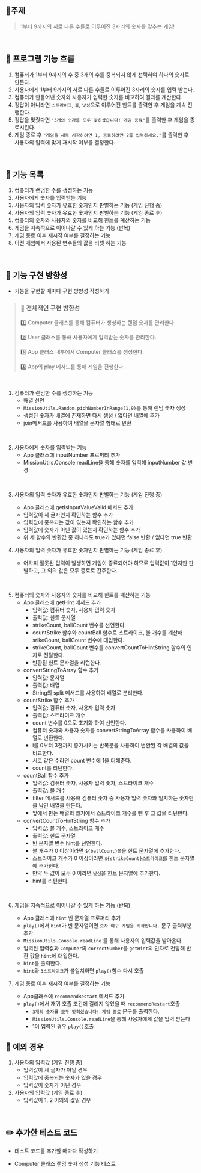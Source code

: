 ## 🎯주제

> 1부터 9까지의 서로 다른 수들로 이루어진 3자리의 숫자를 맞추는 게임!

<br/>

## 🚀 프로그램 기능 흐름

1. 컴퓨터가 1부터 9까지의 수 중 3개의 수를 중복되지 않게 선택하여 하나의 숫자로 만든다.
2. 사용자에게 1부터 9까지의 서로 다른 수들로 이루어진 3자리의 숫자를 입력 받는다.
3. 컴퓨터가 만들어낸 숫자와 사용자가 입력한 숫자를 비교하여 결과를 계산한다.
4. 정답이 아니라면 `스트라이크`, `볼`, `낫싱`으로 이루어진 힌트를 출력한 후 게임을 계속 진행한다.
5. 정답을 맞췄다면 `"3개의 숫자를 모두 맞히셨습니다! 게임 종료"`를 출력한 후 게임을 종료시킨다.
6. 게임 종료 후 `"게임을 새로 시작하려면 1, 종료하려면 2를 입력하세요."`를 출력한 후 사용자의 입력에 맞게 재시작 여부를 결정한다.

<br/>

## 📖 기능 목록

1. 컴퓨터가 랜덤한 수를 생성하는 기능
2. 사용자에게 숫자를 입력받는 기능
3. 사용자의 입력 숫자가 유효한 숫자인지 판별하는 기능 (게임 진행 중)
4. 사용자의 입력 숫자가 유효한 숫자인지 판별하는 기능 (게임 종료 후)
5. 컴퓨터의 숫자와 사용자의 숫자를 비교해 힌트를 계산하는 기능
6. 게임을 지속적으로 이어나갈 수 있게 하는 기능 (반복)
7. 게임 종료 이후 재시작 여부를 결정하는 기능
8. 이전 게임에서 사용된 변수들의 값을 리셋 하는 기능

<br/>

## 🧭 기능 구현 방향성

- 기능을 구현할 때마다 구현 방향성 작성하기

> ### 📌 전체적인 구현 방향성
>
> 1️⃣ Computer 클래스를 통해 컴퓨터가 생성하는 랜덤 숫자를 관리한다.
>
> 2️⃣ User 클래스를 통해 사용자에게 입력받는 숫자를 관리한다.
>
> 3️⃣ App 클래스 내부에서 Computer 클래스를 생성한다.
>
> 4️⃣ App의 play 메서드를 통해 게임을 진행한다.

<br/>

1. 컴퓨터가 랜덤한 수를 생성하는 기능
   - 배열 선언
   - `MissionUtils.Random.pichNumberInRange(1,9)`를 통해 랜덤 숫자 생성
   - 생성된 숫자가 배열에 존재하면 다시 생성 / 없다면 배열에 추가
   - join메서드를 사용하여 배열을 문자열 형태로 반환

<br/>

2. 사용자에게 숫자를 입력받는 기능
   - App 클래스에 inputNumber 프로퍼티 추가
   - MissionUtils.Console.readLine을 통해 숫자를 입력해 inputNumber 값 변경

<br/>

3. 사용자의 입력 숫자가 유효한 숫자인지 판별하는 기능 (게임 진행 중)

   - App 클래스에 getIsInputValueValid 메서드 추가
   - 입력값이 세 글자인지 확인하는 함수 추가
   - 입력값에 중복되는 값이 있는지 확인하는 함수 추가
   - 입력값에 숫자가 아닌 값이 있는지 확인하는 함수 추가
   - 위 세 함수의 반환값 중 하나라도 true가 있다면 false 반환 / 없다면 true 반환

4. 사용자의 입력 숫자가 유효한 숫자인지 판별하는 기능 (게임 종료 후)
   - 어차피 잘못된 입력이 발생하면 게임이 종료되어야 하므로 입력값이 1인지만 판별하고, 그 외의 값은 모두 종료로 간주한다.

<br/>

5. 컴퓨터의 숫자와 사용자의 숫자를 비교해 힌트를 계산하는 기능
   - App 클래스에 getHint 메서드 추가
     - 입력값: 컴퓨터 숫자, 사용자 입력 숫자
     - 출력값: 힌트 문자열
     - strikeCount, ballCount 변수를 선언한다.
     - countStrike 함수와 countBall 함수로 스트라이크, 볼 개수를 계산해 srikeCount, ballCount 변수에 대입한다.
     - strikeCount, ballCount 변수를 convertCountToHintString 함수의 인자로 전달한다.
     - 반환된 힌트 문자열을 리턴한다.
   - convertStringToArray 함수 추가
     - 입력값: 문자열
     - 출력값: 배열
     - String의 split 메서드를 사용하여 배열로 분리한다.
   - countStrike 함수 추가
     - 입력값: 컴퓨터 숫자, 사용자 입력 숫자
     - 출력값: 스트라이크 개수
     - count 변수를 0으로 초기화 하여 선언한다.
     - 컴퓨터 숫자와 사용자 숫자를 convertStringToArray 함수를 사용하여 배열로 변환한다.
     - i를 0부터 3전까지 증가시키는 반복문을 사용하여 변환된 각 배열의 값을 비교한다.
     - 서로 같은 수라면 count 변수에 1을 더해준다.
     - count를 리턴한다.
   - countBall 함수 추가
     - 입력값: 컴퓨터 숫자, 사용자 입력 숫자, 스트라이크 개수
     - 출력값: 볼 개수
     - filter 메서드를 사용해 컴퓨터 숫자 중 사용자 입력 숫자와 일치하는 숫자만을 남긴 배열을 만든다.
     - 앞에서 만든 배열의 크기에서 스트라이크 개수를 뺀 후 그 값을 리턴한다.
   - convertCountToHintString 함수 추가
     - 입력값: 볼 개수, 스트라이크 개수
     - 출력값: 힌트 문자열
     - 빈 문자열 변수 hint를 선언한다.
     - 볼 개수가 0 이상이라면 `${ballCount}볼`을 힌트 문자열에 추가한다.
     - 스트라이크 개수가 0 이상이라면 `${strikeCount}스트라이크`를 힌트 문자열에 추가한다.
     - 만약 두 값이 모두 0 이라면 `낫싱`을 힌트 문자열에 추가한다.
     - hint를 리턴한다.

<br/>

6. 게임을 지속적으로 이어나갈 수 있게 하는 기능 (반복)

   - App 클래스에 `hint` 빈 문자열 프로퍼티 추가
   - `play()`에서 `hint`가 빈 문자열이면 `숫자 야구 게임을 시작합니다.` 문구 출력부분 추가
   - `MissionUtils.Console.readLine` 를 통해 사용자의 입력값을 받아온다.
   - 입력된 입력값과 `Computer`의 `correctNumber`를 `getHint`의 인자로 전달해 반환 값을 `hint`에 대입한다.
   - `hint`를 출력한다.
   - `hint`와 `3스트라이크`가 불일치하면 `play()`함수 다시 호출

7. 게임 종료 이후 재시작 여부를 결정하는 기능
   - App클래스에 `recommendRestart` 메서드 추가
   - `play()`에서 재귀 호출 조건에 걸리지 않았을 때 `recommendRestart`호출
     - `3개의 숫자를 모두 맞히셨습니다! 게임 종료` 문구를 출력한다.
     - `MissionUtils.Console.readLine`을 통해 사용자에게 값을 입력 받는다
     - 1이 입력된 경우 `play()`호출

## 🚨 예외 경우

1. 사용자의 입력값 (게임 진행 중)
   - 입력값이 세 글자가 아닐 경우
   - 입력값에 중복되는 숫자가 있을 경우
   - 입력값이 숫자가 아닌 경우
2. 사용자의 입력값 (게임 종료 후)
   - 입력값이 1, 2 이외의 값일 경우

<br/>

## ✏️ 추가한 테스트 코드

- 테스트 코드를 추가할 때마다 작성하기

- Computer 클래스 랜덤 숫자 생성 기능 테스트
